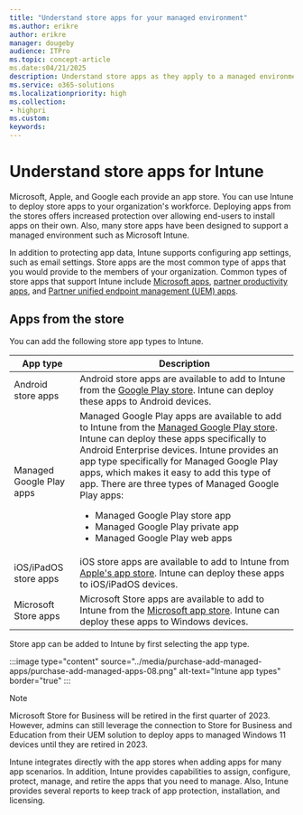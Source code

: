 ```yaml
---
title: "Understand store apps for your managed environment"
ms.author: erikre
author: erikre
manager: dougeby
audience: ITPro
ms.topic: concept-article
ms.date:s04/21/2025
description: Understand store apps as they apply to a managed environment.
ms.service: o365-solutions
ms.localizationpriority: high
ms.collection:
- highpri
ms.custom:
keywords:
---
```


# Understand store apps for Intune

Microsoft, Apple, and Google each provide an app store. You can use Intune to deploy store apps to your organization's workforce. Deploying apps from the stores offers increased protection over allowing end-users to install apps on their own. Also, many store apps have been designed to support a managed environment such as Microsoft Intune. 

In addition to protecting app data, Intune supports configuring app settings, such as email settings. Store apps are the most common type of apps that you would provide to the members of your organization. Common types of store apps that support Intune include [Microsoft apps](/mem/intune/apps/apps-supported-intune-apps#microsoft-apps), [partner productivity apps](/mem/intune/apps/apps-supported-intune-apps#partner-productivity-apps), and [Partner unified endpoint management (UEM) apps](/mem/intune/apps/apps-supported-intune-apps#partner-uem-apps).

## Apps from the store

You can add the following store app types to Intune.

| App type | Description |
|---|---|
| Android store apps | Android store apps are available to add to Intune from the [Google Play store](https://play.google.com/store/apps). Intune can deploy these apps to Android devices. |
| Managed Google Play apps | Managed Google Play apps are available to add to Intune from the [Managed Google Play store](https://play.google.com/work). Intune can deploy these apps specifically to Android Enterprise devices. Intune provides an app type specifically for Managed Google Play apps, which makes it easy to add this type of app. There are three types of Managed Google Play apps:<ul><li>Managed Google Play store app</li><li>Managed Google Play private app</li><li>Managed Google Play web apps</li></ul>   |
| iOS/iPadOS store apps | iOS store apps are available to add to Intune from [Apple's app store](https://www.apple.com/app-store/). Intune can deploy these apps to iOS/iPadOS devices. | 
| Microsoft Store apps | Microsoft Store apps are available to add to Intune from the [Microsoft app store](https://apps.microsoft.com/store/apps). Intune can deploy these apps to Windows devices. |

Store app can be added to Intune by first selecting the app type.

:::image type="content" source="../media/purchase-add-managed-apps/purchase-add-managed-apps-08.png" alt-text="Intune app types" border="true" :::
 
> [!NOTE]
> Microsoft Store for Business will be retired in the first quarter of 2023. However, admins can still leverage the connection to Store for Business and Education from their UEM solution to deploy apps to managed Windows 11 devices until they are retired in 2023.

Intune integrates directly with the app stores when adding apps for many app scenarios. In addition, Intune provides capabilities to assign, configure, protect, manage, and retire the apps that you need to manage. Also, Intune provides several reports to keep track of app protection, installation, and licensing.

